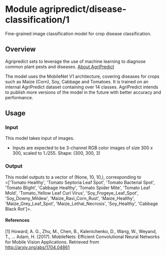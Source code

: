 # Module agripredict/disease-classification/1
Fine-grained image classification model for crop disease classification.

<!-- asset-path: https://agripredict-tfub.s3.amazonaws.com/model.tar.gz -->
<!-- module-type: image-classification -->
<!-- network-architecture: mobilenet -->
<!-- dataset: internal-agripredict-dataset -->
<!-- language: en -->
<!-- fine-tunable: true -->
<!-- format: saved_model_2 -->
<!-- license: BSD-3-Clause -->
<!-- interactive-model-name: vision -->

## Overview
Agripredict sets to leverage the use of machine learning to diagnose common plant pests and diseases. [About AgriPredict](https://agripredict.com)

The model uses the MobileNet V1 architecture, covering diseases for crops such as Maize (Corn), Soy, Cabbage and Tomatoes. It is trained on an internal AgriPredict dataset containing over 14 classes. AgriPredict intends to publish more versions of the model in the future with better accuracy and performance.

## Usage
### Input

This model takes input of images.

* Inputs are expected to be 3-channel RGB color images of size 300 x 300, scaled to 1./255.
Shape: (300, 300, 3)

### Output

This model outputs to a vector of (None, 10, 10,), corresponding to
        <['Tomato Healthy', 'Tomato Septoria Leaf Spot',
       'Tomato Bacterial Spot', 'Tomato Blight', 'Cabbage Healthy',
       'Tomato Spider Mite', 'Tomato Leaf Mold',
       'Tomato_Yellow Leaf Curl Virus', 'Soy_Frogeye_Leaf_Spot',
       'Soy_Downy_Mildew', 'Maize_Ravi_Corn_Rust', 'Maize_Healthy',
       'Maize_Grey_Leaf_Spot', 'Maize_Lethal_Necrosis', 'Soy_Healthy',
       'Cabbage Black Rot']>.

#### References
[1] Howard, A. G., Zhu, M., Chen, B., Kalenichenko, D., Wang, W., Weyand, T., … Adam, H. (2017). MobileNets: Efficient Convolutional Neural Networks for Mobile Vision Applications. Retrieved from http://arxiv.org/abs/1704.04861
